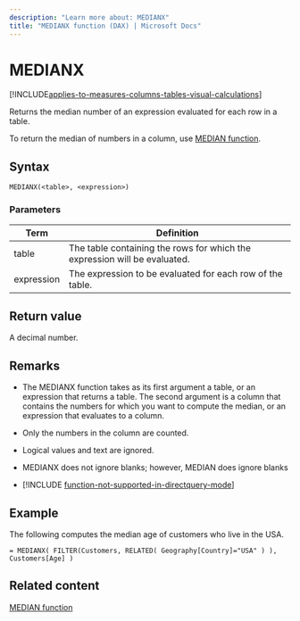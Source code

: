 ```yaml
---
description: "Learn more about: MEDIANX"
title: "MEDIANX function (DAX) | Microsoft Docs"
---
```

# MEDIANX

[!INCLUDE[applies-to-measures-columns-tables-visual-calculations](includes/applies-to-measures-columns-tables-visual-calculations.md)]
  
Returns the median number of an expression evaluated for each row in a table.  
  
To return the median of numbers in a column, use [MEDIAN function](median-function-dax.md).  
  
## Syntax  
  
```dax
MEDIANX(<table>, <expression>)  
```
  
### Parameters  
  
|Term|Definition|  
|--------|--------------|  
|table|The table containing the rows for which the expression will be evaluated.|  
|expression|The expression to be evaluated for each row of the table.|  
  
## Return value

A decimal number.  
  
## Remarks

- The MEDIANX function takes as its first argument a table, or an expression that returns a table. The second argument is a column that contains the numbers for which you want to compute the median, or an expression that evaluates to a column.  
  
- Only the numbers in the column are counted. 

- Logical values and text are ignored.

- MEDIANX does not ignore blanks; however, MEDIAN does ignore blanks  

- [!INCLUDE [function-not-supported-in-directquery-mode](includes/function-not-supported-in-directquery-mode.md)]

## Example

The following computes the median age of customers who live in the USA.  
  
```dax
= MEDIANX( FILTER(Customers, RELATED( Geography[Country]="USA" ) ), Customers[Age] )  
```
  
## Related content

[MEDIAN function](median-function-dax.md)  
